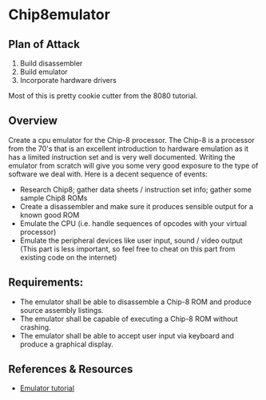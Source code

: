 # Chip8emulator
## Plan of Attack

1. Build disassembler
1. Build emulator
1. Incorporate hardware drivers

Most of this is pretty cookie cutter from the 8080 tutorial.

## Overview
Create a cpu emulator for the Chip-8 processor. The Chip-8 is a processor from the 70's that is an excellent introduction to hardware emulation as it has a limited instruction set and is very well documented. Writing the emulator from scratch will give you some very good exposure to the type of software we deal with. Here is a decent sequence of events:

* Research Chip8; gather data sheets / instruction set info; gather some sample Chip8 ROMs
* Create a disassembler and make sure it produces sensible output for a known good ROM
* Emulate the CPU (i.e. handle sequences of opcodes with your virtual processor)
* Emulate the peripheral devices like user input, sound / video output (This part is less important, so feel free to cheat on this part from existing code on the internet)

## Requirements:
* The emulator shall be able to disassemble a Chip-8 ROM and produce source assembly listings.
* The emulator shall be capable of executing a Chip-8 ROM without crashing.
* The emulator shall be able to accept user input via keyboard and produce a graphical display. 


## References & Resources
* [Emulator tutorial](http://emulator101.com)
